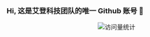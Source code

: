### Hi, 这是艾登科技团队的唯一 Github 账号 👋

<!-- profile logo 个人资料徽标 -->
<div align="center">
<!--
<a href="https://blog.sunguoqi.com/"><img src="https://img.shields.io/badge/Website-博客-blue" /></a>&emsp;
<a href="https://twitter.com/sun0225SUN/"><img src="https://img.shields.io/badge/Twitter-推特-blue" /></a>&emsp;
<a href="https://www.youtube.com/@sun0225SUN"><img src="https://img.shields.io/badge/YouTube-油管-c32136" /></a>&emsp;
<a href="https://box.sunguoqi.com/weixin_mp"><img src="https://img.shields.io/badge/WeChat-微信-07c160" /></a>&emsp;
<a href="https://space.bilibili.com/448488855/"><img src="https://img.shields.io/badge/Bilibili-B站-ff69b4" /></a>&emsp;
<a href="https://blog.csdn.net/weixin_50915462/"><img src="https://img.shields.io/badge/CSDN-论坛-c32136" /></a>&emsp;
<a href="https://www.zhihu.com/people/sunguoqi/"><img src="https://img.shields.io/badge/Zhihu-知乎-blue" /></a>&emsp;
-->
<!-- visitor statistics logo 访问量统计徽标 -->
<img src="https://komarev.com/ghpvc/?username=sun0225SUN&label=Views&color=0e75b6&style=flat" alt="访问量统计" />
</div>


<!--
**aidencaptcha/aidencaptcha** is a ✨ _special_ ✨ repository because its `README.md` (this file) appears on your GitHub profile.

Here are some ideas to get you started:

- 🔭 I’m currently working on ...
- 🌱 I’m currently learning ...
- 👯 I’m looking to collaborate on ...
- 🤔 I’m looking for help with ...
- 💬 Ask me about ...
- 📫 How to reach me: ...
- 😄 Pronouns: ...
- ⚡ Fun fact: ...
-->
